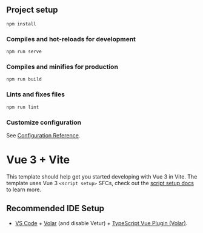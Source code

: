 ## Project setup

```
npm install
```

### Compiles and hot-reloads for development

```
npm run serve
```

### Compiles and minifies for production  

```
npm run build
```

### Lints and fixes files

```
npm run lint
```

### Customize configuration

See [Configuration Reference](https://cli.vuejs.org/config/).

# Vue 3 + Vite

This template should help get you started developing with Vue 3 in Vite. The template uses Vue 3 `<script setup>` SFCs, check out the [script setup docs](https://v3.vuejs.org/api/sfc-script-setup.html#sfc-script-setup) to learn more.

## Recommended IDE Setup

-   [VS Code](https://code.visualstudio.com/) + [Volar](https://marketplace.visualstudio.com/items?itemName=Vue.volar) (and disable Vetur) + [TypeScript Vue Plugin (Volar)](https://marketplace.visualstudio.com/items?itemName=Vue.vscode-typescript-vue-plugin).
